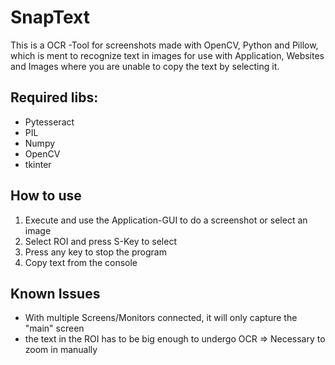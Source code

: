 # SnapText
This is a OCR -Tool for screenshots made with OpenCV, Python and Pillow, which is ment to recognize text in images for use with Application, Websites and Images where you are unable to copy the text by selecting it.

## Required libs:
- Pytesseract
- PIL
- Numpy
- OpenCV
- tkinter

## How to use
1. Execute and use the Application-GUI to do a screenshot or select an image
2. Select ROI and press S-Key to select
3. Press any key to stop the program
4. Copy text from the console

## Known Issues
- With multiple Screens/Monitors connected, it will only capture the "main" screen
- the text in the ROI has to be big enough to undergo OCR => Necessary to zoom in manually
